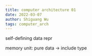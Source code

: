 ```yaml
---
title: computer architecture 01
date: 2022-03-07
author: Shiguang Wu
tags: computer_arch
---
```


self-defining data repr

memory unit: pure data -> include type
